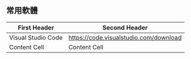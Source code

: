 ## 常用軟體

| First Header  | Second Header |
| ------------- | ------------- |
| Visual Studio Code | https://code.visualstudio.com/download  |
| Content Cell  | Content Cell  
